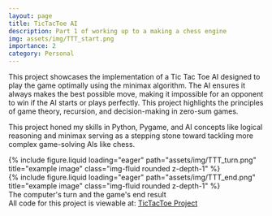 ```yaml
---
layout: page
title: TicTacToe AI
description: Part 1 of working up to a making a chess engine
img: assets/img/TTT_start.png
importance: 2
category: Personal
---
```


This project showcases the implementation of a Tic Tac Toe AI designed to play the game optimally using the minimax algorithm. The AI ensures it always makes the best possible move, making it impossible for an opponent to win if the AI starts or plays perfectly. This project highlights the principles of game theory, recursion, and decision-making in zero-sum games.





This project honed my skills in Python, Pygame, and AI concepts like logical reasoning and minimax serving as a stepping stone toward tackling more complex game-solving AIs like chess.

<div class="row justify-content-sm-center">
    <div class="col">
        {% include figure.liquid loading="eager" path="assets/img/TTT_turn.png" title="example image" class="img-fluid rounded z-depth-1" %}
    </div>
    <div class="col">
        {% include figure.liquid loading="eager" path="assets/img/TTT_end.png" title="example image" class="img-fluid rounded z-depth-1" %}
    </div>
</div>
<div class="caption">
    The computer's turn and the game's end result
</div>

<div class="text-block">
    All code for this project is viewable at: <a href="https://github.com/ImaanSidhu3/TicTacToe" target="_blank">TicTacToe Project</a>
</div>
